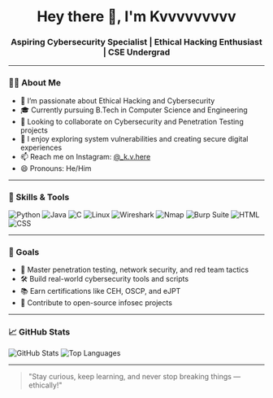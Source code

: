 <h1 align="center">Hey there 👋, I'm Kvvvvvvvvv</h1>
<h3 align="center">Aspiring Cybersecurity Specialist | Ethical Hacking Enthusiast | CSE Undergrad</h3>

---

### 👨‍💻 About Me

- 👀 I’m passionate about Ethical Hacking and Cybersecurity
- 🎓 Currently pursuing B.Tech in Computer Science and Engineering
- 💼 Looking to collaborate on Cybersecurity and Penetration Testing projects
- 🔐 I enjoy exploring system vulnerabilities and creating secure digital experiences
- 📫 Reach me on Instagram: [@_k.v.here](https://www.instagram.com/_k.v.here/)
- 😄 Pronouns: He/Him

---

### 🧰 Skills & Tools

![Python](https://img.shields.io/badge/Python-3572A5?style=for-the-badge&logo=python&logoColor=white)
![Java](https://img.shields.io/badge/Java-007396?style=for-the-badge&logo=java&logoColor=white)
![C](https://img.shields.io/badge/C-00599C?style=for-the-badge&logo=c&logoColor=white)
![Linux](https://img.shields.io/badge/Linux-FCC624?style=for-the-badge&logo=linux&logoColor=black)
![Wireshark](https://img.shields.io/badge/Wireshark-1679A7?style=for-the-badge&logo=wireshark&logoColor=white)
![Nmap](https://img.shields.io/badge/Nmap-004488?style=for-the-badge&logo=data:image/svg+xml;base64,&logoColor=white)
![Burp Suite](https://img.shields.io/badge/Burp%20Suite-ff6c37?style=for-the-badge)
![HTML](https://img.shields.io/badge/HTML5-e34c26?style=for-the-badge&logo=html5&logoColor=white)
![CSS](https://img.shields.io/badge/CSS3-1572b6?style=for-the-badge&logo=css3&logoColor=white)

---

### 🚀 Goals

- 🧠 Master penetration testing, network security, and red team tactics
- 🛠️ Build real-world cybersecurity tools and scripts
- 📚 Earn certifications like CEH, OSCP, and eJPT
- 🤝 Contribute to open-source infosec projects

---

### 📈 GitHub Stats

![GitHub Stats](https://github-readme-stats.vercel.app/api?username=Kvvvvvvvvv&show_icons=true&theme=tokyonight)
![Top Languages](https://github-readme-stats.vercel.app/api/top-langs/?username=Kvvvvvvvvv&layout=compact&theme=tokyonight)

---

> "Stay curious, keep learning, and never stop breaking things — ethically!"

